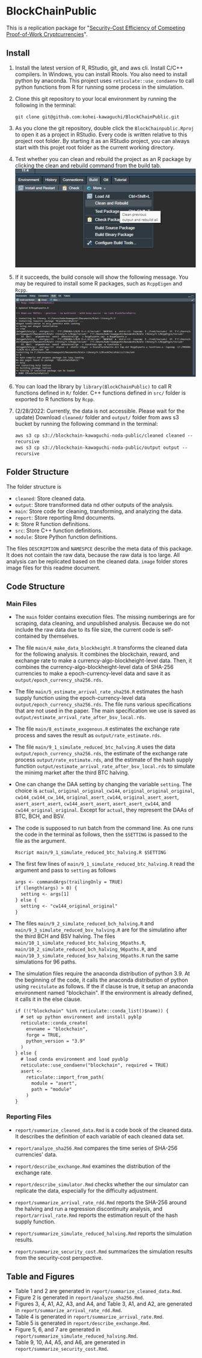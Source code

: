 # BlockChainPublic

This is a replication package for "[Security-Cost Efficiency of Competing Proof-of-Work Cryptcurrencies](https://papers.ssrn.com/sol3/papers.cfm?abstract_id=3974376)".

## Install

1. Install the latest version of R, RStudio, git, and aws cli. Install C/C++ compilers. In Windows, you can install Rtools. You also need to install python by anaconda. This project uses `reticulate::use_condaenv` to call python functions from R for running some process in the simulation.
1. Clone this git repository to your local environment by running the following in the terminal:

    ```
    git clone git@github.com:kohei-kawaguchi/BlockChainPublic.git
    ```

1. As you clone the git repository, double click the `BlockChainpublic.Rproj` to open it as a project in RStudio. Every code is written relative to this project root folder. By starting it as an RStudio project, you can always start with this projet root folder as the current working directory.
1. Test whether you can clean and rebuild the project as an R package by clicking the clean and rebuild command from the build tab.
![Clean and Rebuild](image/build.png)
1. If it succeeds, the build console will show the following message. You may be required to install some R packages, such as `RcppEigen` and `Rcpp`.
![Build Message](image/build_message.png)
1. You can load the library by `library(BlockChainPublic)` to call R functions defined in `R/` folder. C++ functions defined in `src/` folder is exported to R functions by `Rcpp`.
1. (2/28/2022: Currently, the data is not accessible. Please wait for the update) Download `cleaned/` folder and `output/` folder from aws s3 bucket by running the following command in the terminal:

    ```
    aws s3 cp s3://blockchain-kawaguchi-noda-public/cleaned cleaned --recursive
    aws s3 cp s3://blockchain-kawaguchi-noda-public/output output --recursive
    ```
  
## Folder Structure

The folder structure is 

- `cleaned`: Store cleaned data.
- `output`: Store transformed data nd other outputs of the analysis.
- `main`: Store code for cleaning, transforming, and analyzing the data.
- `report`: Store reporting Rmd documents.
- `R`: Store R function definitions.
- `src`: Store C++ function definitions.
- `module`: Store Python function definitions.

The files `DESCRIPTION` and `NAMESPCE` describe the meta data of this package. It does not contain the raw data, because the raw data is too large. All analysis can be replicated based on the cleaned data. `image` folder stores image files for this readme document.

## Code Structure

### Main Files

- The `main` folder contains execution files. The missing numberings are for scraping, data cleaning, and unpublished analysis. Because we do not include the raw data due to its file size, the current code is self-contained by themselves. 

- The file `main/4_make_data_blockheight.R` transforms the cleaned data for the following analysis. It combines the blockchain, reward, and exchange rate to make a currency-algo-blockheight-level data. Then, it combines the currency-algo-blockheight-level data of SHA-256 currencies to make a epoch-currency-level data and save it as `output/epoch_currency_sha256.rds`. 

- The file `main/5_estimate_arrival_rate_sha256.R` estimates the hash supply function using the epoch-currency-level data `output/epoch_currency_sha256.rds`. The file runs various specifications that are not used in the paper. The main specification we use is saved as `output/estimate_arrival_rate_after_bsv_local.rds`.

- The file `main/8_estimate_exogenous.R` estimates the exchange rate process and saves the result as `output/rate_estimate.rds`.

- The file `main/9_1_simulate_reduced_btc_halving.R` uses the data `output/epoch_currency_sha256.rds`, the estimate of the exchange rate process `output/rate_estimate.rds`, and the estimate of the hash supply function `output/estimate_arrival_rate_after_bsv_local.rds` to simulate the minimg market after the third BTC halving. 

- One can change the DAA setting by changing the variable `setting`. The choice is `actual`, `original_original_cw144`, `original_original_original`, `cw144_cw144_cw_144`, `original_asert_cw144`, `original_asert_asert`, `asert_asert_asert`, `cw144_asert_asert`, `asert_asert_cw144`, and `cw144_original_original`. Except for `actual`, they represent the DAAs of BTC, BCH, and BSV. 

- The code is supposed to run batch from the command line. As one runs the code in the terminal as follows, then the `$SETTING` is passed to the file as the argument.

  ```
  Rscript main/9_1_simulate_reduced_btc_halving.R $SETTING
  ```

- The first few lines of `main/9_1_simulate_reduced_btc_halving.R` read the argument and pass to `setting` as follows

  ```
  args <- commandArgs(trailingOnly = TRUE)
  if (length(args) > 0) {
    setting <- args[1]
  } else {
    setting <- "cw144_original_original"
  }
  ```

- The files `main/9_2_simulate_reduced_bch_halving.R` and `main/9_3_simulate_reduced_bsv_halving.R` are for the simulatino after the third BCH and BSV halving. The files `main/10_1_simulate_reduced_btc_halving_96paths.R`, `main/10_2_simulate_reduced_bch_halving_96paths.R`, and `main/10_3_simulate_reduced_bsv_halving_96paths.R` run the same simulations for 96 paths.

- The simulation files require the anaconda distribution of python 3.9. At the beginning of the code, it calls the anaconda distribution of python using `recitulate` as follows. If the if clause is true, it setup an anaconda environment named "blockchain". If the environment is already defined, it calls it in the else clause.

  ```
  if (!("blockchain" %in% reticulate::conda_list()$name)) {
    # set up python environment and install pyblp
    reticulate::conda_create(
      envname = "blockchain",
      forge = TRUE,
      python_version = "3.9"
    )
  } else {
    # load conda environment and load pyublp
    reticulate::use_condaenv("blockchain", required = TRUE)
    asert <- 
      reticulate::import_from_path(
        module = "asert",
        path = "module"
      )
  }
  ```

### Reporting Files

- `report/summarize_cleaned_data.Rmd` is a code book of the cleaned data. It describes the definition of each variable of each cleaned data set. 

- `report/analyze_sha256.Rmd` compares the time series of SHA-256 currencies' data. 

- `report/describe_exchange.Rmd` examines the distribution of the exchange rate. 

- `report/describe_simulator.Rmd` checks whether the our simulator can replicate the data, especially for the difficulty adjustment. 

- `report/summarize_arrival_rate_rdd.Rmd` reports the SHA-256 around the halving and run a regression discontinuity analysis, and `report/arrival_rate.Rmd` reports the estimation result of the hash supply function. 

- `report/summarize_simulate_reduced_halving.Rmd` reports the simulation results.

- `report/summarize_security_cost.Rmd` summarizes the simulation results from the security-cost perspective. 

## Table and Figures

- Table 1 and 2 are generated in `report/summarize_cleaned_data.Rmd`.
- Figure 2 is generated in `report/analyze_sha256.Rmd`.
- Figures 3, 4, A1, A2, A3, and A4, and Table 3, A1, and A2, are generated in `report/summarize_arrival_rate_rdd.Rmd`.
- Table 4 is generated in `report/summarize_arrival_rate.Rmd`.
- Table 5 is generated in `report/describe_exchange.Rmd`.
- Figure 5, 6, and 7 are generated in `report/summarize_simulate_reduced_halving.Rmd`.
- Table 9, 10, A4, A5, and A6, are generated in `report/summarize_security_cost.Rmd`.







